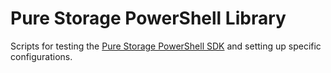 # Pure Storage PowerShell Library

Scripts for testing the [Pure Storage PowerShell SDK](https://github.com/purestorage-connect/powershellsdk2) and setting up specific configurations.
